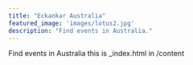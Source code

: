 ```yaml
---
title: "Eckankar Australia"
featured_image: 'images/lotus2.jpg'
description: "Find events in Australia."
---
```

Find events in Australia
this is _index.html in /content
